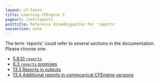 ```yaml
---
layout: cf-learn
title: Learning CFEngine 3
pageurl: /ref/reports
posttitle: Reference disambiguation for 'reports'
navsection: none
---
```


The term 'reports' could refer to several sections in the documentation. Please choose one:

- [5.8.10 <code>reports</code>](https://cfengine.com/manuals/cf3-reference#reports-in-reporter)
- [6.3 <code>reports</code> promises](https://cfengine.com/manuals/cf3-reference#reports-in-common-promises)
- [13.3 Reports in outputs](https://cfengine.com/manuals/cf3-reference#Reports-in-outputs)
- [13.4 Additional reports in commcerical CFEngine versions](https://cfengine.com/manuals/cf3-reference#Additional-reports-in-commercical-CFEngine-versions)
